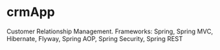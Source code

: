 # crmApp
Customer Relationship Management. Frameworks: Spring, Spring MVC, Hibernate, Flyway, Spring AOP, Spring Security, Spring REST
